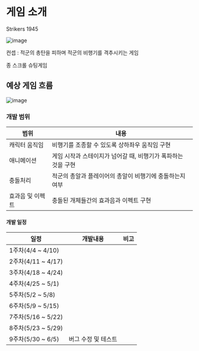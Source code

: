 # 게임 소개 
Strikers 1945

![image](https://user-images.githubusercontent.com/74610708/160638667-5b47d63d-63df-4f51-991e-ee9a3c8787c7.png)


컨셉 : 적군의 총탄을 피하며 적군의 비행기를 격추시키는 게임

종 스크롤 슈팅게임

## 예상 게임 흐름

![image](https://user-images.githubusercontent.com/74610708/160641587-93145fc6-e545-499e-9a22-52c09fcc749c.png)


### 개발 범위

|범위|내용|
|-----|------|
| 캐릭터 움직임 | 비행기를 조종할 수 있도록 상하좌우 움직임 구현 |
| 애니메이션 | 게임 시작과 스테이지가 넘어갈 때, 비행기가 폭파하는 것을 구현 |
| 충돌처리 | 적군의 총알과 플레이어의 총알이 비행기에 충돌하는지 여부 |
| 효과음 및 이펙트 | 충돌된 개체들간의 효과음과 이펙트 구현 |



#### 개발 일정

|일정|개발내용|비고
|------|--------|--------|
|1주차(4/4 ~ 4/10)|
|2주차(4/11 ~ 4/17)|
|3주차(4/18 ~ 4/24)|
|4주차(4/25 ~ 5/1)|
|5주차(5/2 ~ 5/8)|
|6주차(5/9 ~ 5/15)|
|7주차(5/16 ~ 5/22)|
|8주차(5/23 ~ 5/29)|
|9주차(5/30 ~ 6/5)| 버그 수정 및 테스트|
